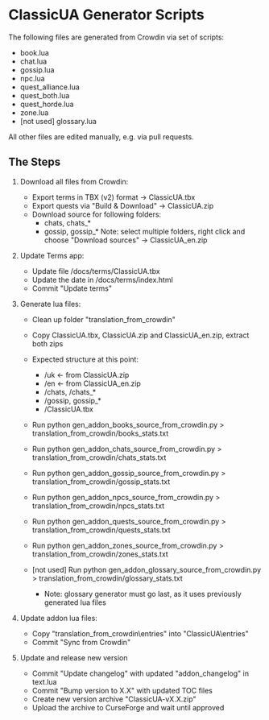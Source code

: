 # ClassicUA Generator Scripts

The following files are generated from Crowdin via set of scripts:
- book.lua
- chat.lua
- gossip.lua
- npc.lua
- quest_alliance.lua
- quest_both.lua
- quest_horde.lua
- zone.lua
- [not used] glossary.lua

All other files are edited manually, e.g. via pull requests.

## The Steps

1. Download all files from Crowdin:
    - Export terms in TBX (v2) format -> ClassicUA.tbx
    - Export quests via "Build & Download" -> ClassicUA.zip
    - Download source for following folders:
        - chats, chats_*
        - gossip, gossip_*
        Note: select multiple folders, right click and choose "Download sources" -> ClassicUA_en.zip

2. Update Terms app:
    - Update file /docs/terms/ClassicUA.tbx
    - Update the date in /docs/terms/index.html
    - Commit "Update terms"

3. Generate lua files:
    - Clean up folder "translation_from_crowdin"
    - Copy ClassicUA.tbx, ClassicUA.zip and ClassicUA_en.zip, extract both zips
    - Expected structure at this point:
        * /uk                   <- from ClassicUA.zip
        * /en                   <- from ClassicUA_en.zip
        *   /chats, /chats_*
        *   /gossip, gossip_*
        * /ClassicUA.tbx

    - Run python gen_addon_books_source_from_crowdin.py > translation_from_crowdin/books_stats.txt
    - Run python gen_addon_chats_source_from_crowdin.py > translation_from_crowdin/chats_stats.txt
    - Run python gen_addon_gossip_source_from_crowdin.py > translation_from_crowdin/gossip_stats.txt
    - Run python gen_addon_npcs_source_from_crowdin.py > translation_from_crowdin/npcs_stats.txt
    - Run python gen_addon_quests_source_from_crowdin.py > translation_from_crowdin/quests_stats.txt
    - Run python gen_addon_zones_source_from_crowdin.py > translation_from_crowdin/zones_stats.txt

    - [not used] Run python gen_addon_glossary_source_from_crowdin.py > translation_from_crowdin/glossary_stats.txt
        * Note: glossary generator must go last, as it uses previously generated lua files

4. Update addon lua files:
    - Copy "translation_from_crowdin\entries" into "ClassicUA\entries"
    - Commit "Sync from Crowdin"

5. Update and release new version
    - Commit "Update changelog" with updated "addon_changelog" in text.lua
    - Commit "Bump version to X.X" with updated TOC files
    - Create new version archive "ClassicUA-vX.X.zip"
    - Upload the archive to CurseForge and wait until approved
